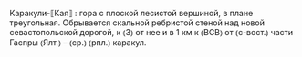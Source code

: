 ---
---

Каракули-⟦Кая⟧
: гора с плоской лесистой вершиной, в плане треугольная. Обрывается скальной ребристой стеной над новой севастопольской дорогой, к ⦅З⦆ от нее и в 1 км к ⦅ВСВ⦆ от ⦅с-вост.⦆ части Гаспры ⦅Ялт.⦆ – ⦅ср.⦆ ⦅рпл.⦆ каракул.
